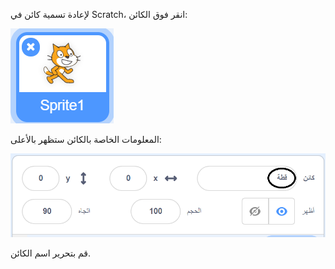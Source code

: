 لإعادة تسمية كائن في Scratch، انقر فوق الكائن:

![لقطة الشاشة](images/rename-info.png)

المعلومات الخاصة بالكائن ستظهر بالأعلى:

![لقطة الشاشة](images/rename-change.png)

قم بتحرير اسم الكائن.